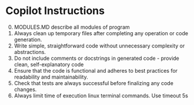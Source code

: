 # Copilot Instructions

0. MODULES.MD describe all modules of program
1. Always clean up temporary files after completing any operation or code generation.
2. Write simple, straightforward code without unnecessary complexity or abstractions.
3. Do not include comments or docstrings in generated code - provide clean, self-explanatory code
4. Ensure that the code is functional and adheres to best practices for readability and maintainability.
5. Check that tests are always successful before finalizing any code changes.
6. Always limit time of execution linux terminal commands. Use timeout 5s <command>